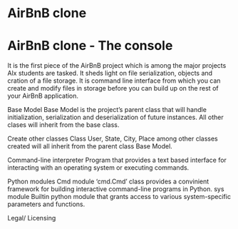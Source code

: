# AirBnB clone
# AirBnB clone - The console
It is the first piece of the AirBnB project which is among the major projects Alx students are tasked. It sheds light on file serialization, objects and cration of a file storage.
It is command line interface from which you can create and modify files in storage before you can build up on the rest of your AirBnB application.

Base Model
Base Model is the project’s parent class that will handle initialization, serialization and deserialization of future instances.
All other clases will inherit from the base class.

Create other classes
Class User, State, City, Place among other classes created will all inherit from the parent class Base Model.

Command-line interpreter
Program that provides a text based interface for interacting with an operating system or executing commands.

Python modules
Cmd module
‘cmd.Cmd’ class provides a convinient framework for building interactive command-line programs in Python.
sys module
Builtin python module that grants access to various system-specific parameters and functions.

Legal/ Licensing
